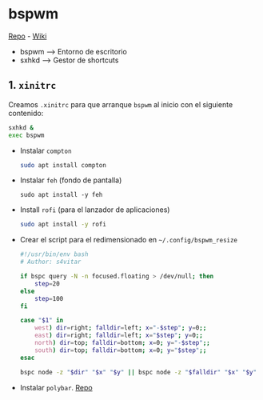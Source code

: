 # bspwm

[Repo](https://github.com/baskerville/bspwm) - [Wiki](https://github.com/baskerville/bspwm/wiki)

- bspwm --> Entorno de escritorio
- sxhkd --> Gestor de shortcuts



## 1. `xinitrc`

Creamos `.xinitrc` para que arranque `bspwm` al inicio con el siguiente contenido:

```bash
sxhkd &
exec bspwm
```

- Instalar `compton`
    ```bash
    sudo apt install compton
    ```


- Instalar `feh` (fondo de pantalla)
	```
	sudo apt install -y feh
	```


- Install `rofi` (para el lanzador de aplicaciones)
    ```bash
    sudo apt install -y rofi
    ```

- Crear el script para el redimensionado en `~/.config/bspwm_resize`

  ```bash
  #!/usr/bin/env bash
  # Author: s4vitar
  
  if bspc query -N -n focused.floating > /dev/null; then
      step=20
  else
      step=100
  fi
  
  case "$1" in
      west) dir=right; falldir=left; x="-$step"; y=0;;
      east) dir=right; falldir=left; x="$step"; y=0;;
      north) dir=top; falldir=bottom; x=0; y="-$step";;
      south) dir=top; falldir=bottom; x=0; y="$step";;
  esac
  
  bspc node -z "$dir" "$x" "$y" || bspc node -z "$falldir" "$x" "$y"
  ```

  





- Instalar `polybar`. [Repo](https://github.com/polybar/polybar#getting-started)
